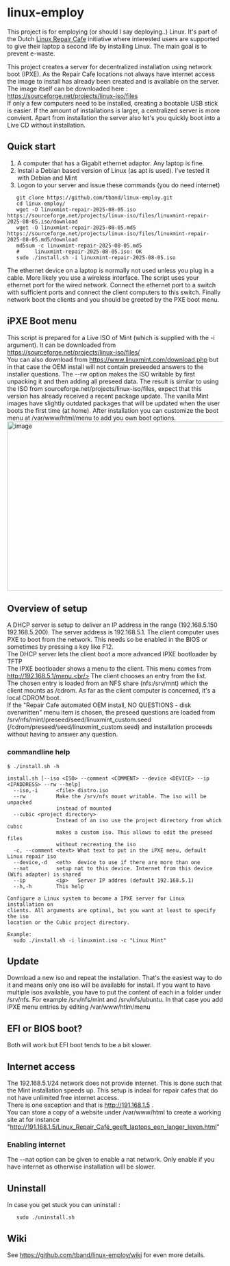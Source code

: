 # linux-employ
This project is for employing (or should I say deploying..) Linux. It's part of the Dutch [Linux Repair Cafe](https://www.repaircafe.org/linux-repair-cafe/) initiative where interested users are supported to give their laptop a second life by installing Linux. The main goal is to prevent e-waste.

This project creates a server for decentralized installation using network boot (IPXE). As the Repair Cafe locations not always have internet access the image to install has already been created and is available on the server. The image itself can be downloaded here : https://sourceforge.net/projects/linux-iso/files<br/>
If only a few computers need to be installed, creating a bootable USB stick is easier. If the amount of installations is larger, a centralized server is more convient.
Apart from installation the server also let's you quickly boot into a Live CD without installation.

## Quick start
1. A computer that has a Gigabit ethernet adaptor. Any laptop is fine.
2. Install a Debian based version of Linux (as apt is used). I've tested it with Debian and Mint
3. Logon to your server and issue these commands (you do need internet)
```
   git clone https://github.com/tband/linux-employ.git 
   cd linux-employ/
   wget -O linuxmint-repair-2025-08-05.iso https://sourceforge.net/projects/linux-iso/files/linuxmint-repair-2025-08-05.iso/download
   wget -O linuxmint-repair-2025-08-05.md5 https://sourceforge.net/projects/linux-iso/files/linuxmint-repair-2025-08-05.md5/download
   md5sum -c linuxmint-repair-2025-08-05.md5
   #     linuxmint-repair-2025-08-05.iso: OK
   sudo ./install.sh -i linuxmint-repair-2025-08-05.iso
```

The ethernet device on a laptop is normally not used unless you plug in a cable. More likely you use a wireless interface. The script uses your ethernet port for the wired network. Connect the ethernet port to a switch with sufficient ports and connect the client computers to this switch. Finally network boot the clients and you should be greeted by the PXE boot menu.
## iPXE Boot menu
This script is prepared for a Live ISO of Mint (which is supplied with the -i argument). It can be downloaded from https://sourceforge.net/projects/linux-iso/files/ <br/>
You can also download from https://www.linuxmint.com/download.php but in that case the OEM install will not contain preseeded answers to the installer questions. The --rw option makes the ISO writable by first unpacking it and then adding all preseed data. The result is similar to using the ISO from sourceforge.net/projects/linux-iso/files, expect that this version has already received a recent package update. The vanilla Mint images have slightly outdated packages that will be updated when the user boots the first time (at home).
After installation you can customize the boot menu at /var/www/html/menu to add you own boot options.
<img width="716" height="395" alt="image" src="https://github.com/user-attachments/assets/a6e7441b-237c-4adb-91e2-2eb7c7fe14ca" />

## Overview of setup
A DHCP server is setup to deliver an IP address in the range (192.168.5.150 192.168.5.200). The server address is 192.168.5.1. The client computer uses PXE to boot from the network. This needs so be enabled in the BIOS or sometimes by pressing a key like F12.<br/>
The DHCP server lets the client boot a more advanced IPXE bootloader by TFTP<br/>
The IPXE bootloader shows a menu to the client. This menu comes from http://192.168.5.1/menu.<br/>
The client chooses an entry from the list.<br/>
The chosen entry is loaded from an NFS share (nfs:/srv/mnt) which the client mounts as /cdrom. As far as the client computer is concerned, it's a local CDROM boot.<br/>
If the "Repair Cafe automated OEM install, NO QUESTIONS - disk overwritten" menu item is chosen, the preseed questions are loaded from /srv/nfs/mint/preseed/seed/linuxmint_custom.seed (/cdrom/preseed/seed/linuxmint_custom.seed) and installation proceeds without having to answer any question.
### commandline help
```
$ ./install.sh -h

install.sh [--iso <ISO> --comment <COMMENT> --device <DEVICE> --ip <IPADDRESS> --rw --help]
  --iso,-i      <file> distro.iso
  --rw          Make the /srv/nfs mount writable. The iso will be unpacked
                instead of mounted
  --cubic <project directory>
                Instead of an iso use the project directory from which cubic
                makes a custom iso. This allows to edit the preseed files
                without recreating the iso
  -c, --comment <text> What text to put in the iPXE menu, default Linux repair iso
  --device,-d   <eth>  device to use if there are more than one
  --nat         setup nat to this device. Internet from this device (Wifi adapter) is shared
  --ip          <ip>   Server IP addres (default 192.168.5.1)
  --h,-h        This help

Configure a Linux system to become a IPXE server for Linux installation on
clients. All arguments are optinal, but you want at least to specify the iso
location or the Cubic project directory.
  
Example:
  sudo ./install.sh -i linuxmint.iso -c "Linux Mint"

```

## Update
Download a new iso and repeat the installation. That's the easiest way to do it and means only one iso will be available for install.
If you want to have multiple isos available, you have to put the content of each in a folder under /srv/nfs. For example /srv/nfs/mint and /srv/nfs/ubuntu. In that case you add IPXE menu entries by editing /var/www/htlm/menu
## EFI or BIOS boot?
Both will work but EFI boot tends to be a bit slower.
## Internet access
The 192.168.5.1/24 network does not provide internet. 
This is done such that the Mint installation speeds up. This setup is indeal for repair cafes that do not have unlimited free internet access.<br/>
There is one exception and that is http://191.168.1.5 .<br/>
You can store a copy of a website under /var/www/html to create a working site at 
for instance "http://191.168.1.5/Linux_Repair_Café_geeft_laptops_een_langer_leven.html"
### Enabling internet
The --nat option can be given to enable a nat network. Only enable if you have internet as otherwise installation will be slower.
## Uninstall
In case you get stuck you can uninstall :
```
   sudo ./uninstall.sh
```
## Wiki
See https://github.com/tband/linux-employ/wiki for even more details.
